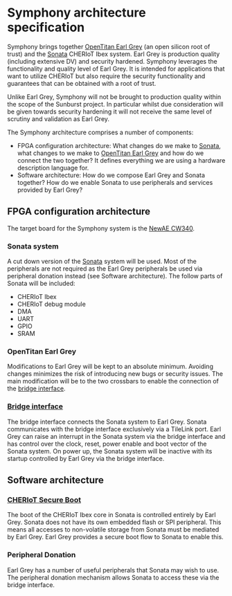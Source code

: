 # Symphony architecture specification

Symphony brings together [OpenTitan Earl Grey](https://github.com/lowRISC/opentitan) (an open silicon root of trust) and the [Sonata](https://github.com/lowRISC/sonata-system) CHERIoT Ibex system.
Earl Grey is production quality (including extensive DV) and security hardened.
Symphony leverages the functionality and quality level of Earl Grey.
It is intended for applications that want to utilize CHERIoT but also require the security functionality and guarantees that can be obtained with a root of trust.

Unlike Earl Grey, Symphony will not be brought to production quality within the scope of the Sunburst project.
In particular whilst due consideration will be given towards security hardening it will not receive the same level of scrutiny and validation as Earl Grey.

The Symphony architecture comprises a number of components:
- FPGA configuration architecture:
  What changes do we make to [Sonata](https://github.com/lowRISC/sonata-system), what changes to we make to [OpenTitan Earl Grey](https://opentitan.org/book/hw/top_earlgrey/doc/datasheet.html) and how do we connect the two together?
  It defines everything we are using a hardware description language for.
- Software architecture:
  How do we compose Earl Grey and Sonata together?
  How do we enable Sonata to use peripherals and services provided by Earl Grey?

## FPGA configuration architecture

The target board for the Symphony system is the [NewAE CW340](https://media.newae.com/datasheets/NAE-CW340-OTKIT_datasheet.pdf).

### Sonata system

A cut down version of the [Sonata](https://github.com/lowRISC/sonata-system/) system will be used.
Most of the peripherals are not required as the Earl Grey peripherals be used via peripheral donation instead (see Software architecture).
The follow parts of Sonata will be included:

- CHERIoT Ibex
- CHERIoT debug module
- DMA
- UART
- GPIO
- SRAM

### OpenTitan Earl Grey

Modifications to Earl Grey will be kept to an absolute minimum.
Avoiding changes minimizes the risk of introducing new bugs or security issues.
The main modification will be to the two crossbars to enable the connection of the [bridge interface](bridge_interface.md).

### [Bridge interface](bridge_interface.md)

The bridge interface connects the Sonata system to Earl Grey.
Sonata communicates with the bridge interface exclusively via a TileLink port.
Earl Grey can raise an interrupt in the Sonata system via the bridge interface and has control over the clock, reset, power enable and boot vector of the Sonata system.
On power up, the Sonata system will be inactive with its startup controlled by Earl Grey via the bridge interface.

## Software architecture

### [CHERIoT Secure Boot](cheriot_secure_boot.md)

The boot of the CHERIoT Ibex core in Sonata is controlled entirely by Earl Grey.
Sonata does not have its own embedded flash or SPI peripheral.
This means all accesses to non-volatile storage from Sonata must be mediated by Earl Grey.
Earl Grey provides a secure boot flow to Sonata to enable this.

### Peripheral Donation

Earl Grey has a number of useful peripherals that Sonata may wish to use.
The peripheral donation mechanism allows Sonata to access these via the bridge interface.
